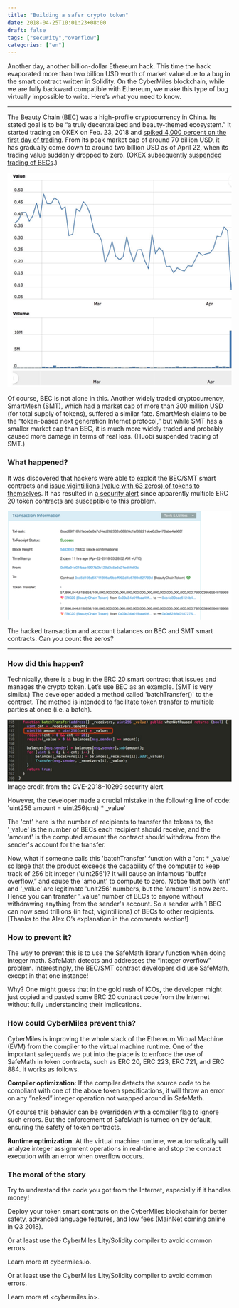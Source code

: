 ```yaml
---
title: "Building a safer crypto token"
date: 2018-04-25T10:01:23+08:00
draft: false
tags: ["security","overflow"]
categories: ["en"]
---
```



Another day, another billion-dollar Ethereum hack. This time the hack evaporated more than two billion USD worth of market value due to a bug in the smart contract written in Solidity. On the CyberMiles blockchain, while we are fully backward compatible with Ethereum, we make this type of bug virtually impossible to write. Here’s what you need to know.


---


The Beauty Chain (BEC) was a high-profile cryptocurrency in China. Its stated goal is to be “a truly decentralized and beauty-themed ecosystem.” It started trading on OKEX on Feb. 23, 2018 and [spiked 4,000 percent on the first day of trading](https://news.8btc.com/bec-spiked-4000-on-first-trading-day-another-pump-and-dump-scheme). From its peak market cap of around 70 billion USD, it has gradually come down to around two billion USD as of April 22, when its trading value suddenly dropped to zero. (OKEX subsequently [suspended trading of BECs](https://news.8btc.com/okex-suspend-bec-trading-due-to-irreversible-bug-in-smart-contract).)


![](/images/20180425-safetoken-02.jpeg)

Of course, BEC is not alone in this. Another widely traded cryptocurrency, SmartMesh (SMT), which had a market cap of more than 300 million USD (for total supply of tokens), suffered a similar fate. SmartMesh claims to be the “token-based next generation Internet protocol,” but while SMT has a smaller market cap than BEC, it is much more widely traded and probably caused more damage in terms of real loss. (Huobi suspended trading of SMT.)


### What happened?

It was discovered that hackers were able to exploit the BEC/SMT smart contracts and [issue vigintillions (value with 63 zeros) of tokens to themselves](https://etherscan.io/tx/0xad89ff16fd1ebe3a0a7cf4ed282302c06626c1af33221ebe0d3a470aba4a660f). It has resulted in [a security alert](https://medium.com/@peckshield/alert-new-batchoverflow-bug-in-multiple-erc20-smart-contracts-cve-2018-10299-511067db6536) since apparently multiple ERC 20 token contracts are susceptible to this problem.


![](/images/20180425-safetoken-03.png)


The hacked transaction and account balances on BEC and SMT smart contracts. Can you count the zeros?

---


### How did this happen?

Technically, there is a bug in the ERC 20 smart contract that issues and manages the crypto token. Let’s use BEC as an example. (SMT is very similar.) The developer added a method called 'batchTransfer()' to the contract. The method is intended to facilitate token transfer to multiple parties at once (i.e. a batch).


![](/images/20180425-safetoken-04.png)
Image credit from the CVE-2018–10299 security alert


However, the developer made a crucial mistake in the following line of code:
'uint256 amount = uint256(cnt) * _value'


The 'cnt' here is the number of recipients to transfer the tokens to, the '_value' is the number of BECs each recipient should receive, and the 'amount' is the computed amount the contract should withdraw from the sender's account for the transfer.


Now, what if someone calls this 'batchTransfer' function with a 'cnt * _value' so large that the product exceeds the capability of the computer to keep track of 256 bit integer ('uint256')? It will cause an infamous “buffer overflow,” and cause the 'amount' to compute to zero. Notice that both 'cnt' and '_value' are legitimate 'unit256' numbers, but the 'amount' is now zero. Hence you can transfer '_value' number of BECs to anyone without withdrawing anything from the sender's account. So a sender with 1 BEC can now send trillions (in fact, vigintillions) of BECs to other recipients. [Thanks to the Alex O’s explanation in the comments section!]


### How to prevent it?


The way to prevent this is to use the SafeMath library function when doing integer math. SafeMath detects and addresses the “integer overflow” problem. Interestingly, the BEC/SMT contract developers did use SafeMath, except in that one instance!


Why? One might guess that in the gold rush of ICOs, the developer might just copied and pasted some ERC 20 contract code from the Internet without fully understanding their implications.


### How could CyberMiles prevent this?


CyberMiles is improving the whole stack of the Ethereum Virtual Machine (EVM) from the compiler to the virtual machine runtime. One of the important safeguards we put into the place is to enforce the use of SafeMath in token contracts, such as ERC 20, ERC 223, ERC 721, and ERC 884. It works as follows.


**Compiler optimization**: If the compiler detects the source code to be compliant with one of the above token specifications, it will throw an error on any “naked” integer operation not wrapped around in SafeMath.


Of course this behavior can be overridden with a compiler flag to ignore such errors. But the enforcement of SafeMath is turned on by default, ensuring the safety of token contracts.


**Runtime optimization**: At the virtual machine runtime, we automatically will analyze integer assignment operations in real-time and stop the contract execution with an error when overflow occurs.


### The moral of the story

Try to understand the code you got from the Internet, especially if it handles money!


Deploy your token smart contracts on the CyberMiles blockchain for better safety, advanced language features, and low fees (MainNet coming online in Q3 2018).


Or at least use the CyberMiles Lity/Solidity compiler to avoid common errors.


Learn more at cybermiles.io.


Or at least use the CyberMiles Lity/Solidity compiler to avoid common errors.

Learn more at <cybermiles.io>.
